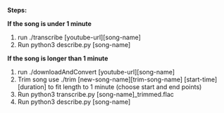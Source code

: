**Steps:**

**If the song is under 1 minute**

1. run ./transcribe [youtube-url][song-name]
2. Run python3 describe.py [song-name]

**If the song is longer than 1 minute**

1. run ./downloadAndConvert [youtube-url][song-name]
2. Trim song use ./trim [new-song-name][trim-song-name] [start-time][duration] to fit length to 1 minute (choose start and end points)
3. Run python3 transcribe.py [song-name]\_trimmed.flac
4. Run python3 describe.py [song-name]
